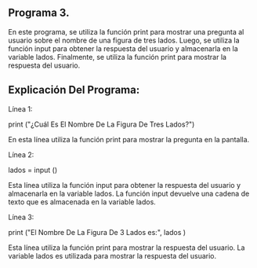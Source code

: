 ## Programa 3.
En este programa, se utiliza la función print para mostrar una pregunta al usuario sobre el nombre de una figura de tres lados. Luego, se utiliza la función input para obtener la respuesta del usuario y almacenarla en la variable lados. Finalmente, se utiliza la función print para mostrar la respuesta del usuario.
## Explicación Del Programa: 


Línea 1:

print ("¿Cuál Es El Nombre De La Figura De Tres Lados?")

En esta línea utiliza la función print para mostrar la pregunta en la pantalla.

Línea 2:

lados = input ()

Esta línea utiliza la función input para obtener la respuesta del usuario y almacenarla en la variable lados. La función input devuelve una cadena de texto que es almacenada en la variable lados.

Línea 3:

print ("El Nombre De La Figura De 3 Lados es:", lados )

Esta línea utiliza la función print para mostrar la respuesta del usuario. La variable lados es utilizada para mostrar la respuesta del usuario.

